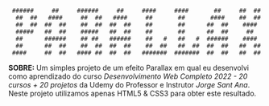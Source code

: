 ```
 ######     ##     ######     ##     ####     ####       ##     ##  ##
  ##  ##   ####     ##  ##   ####     ##       ##       ####    ##  ##
  ##  ##  ##  ##    ##  ##  ##  ##    ##       ##      ##  ##    ####
  #####   ##  ##    #####   ##  ##    ##       ##      ##  ##     ##
  ##      ######    ## ##   ######    ##   #   ##   #  ######    ####
  ##      ##  ##    ##  ##  ##  ##    ##  ##   ##  ##  ##  ##   ##  ##
 ####     ##  ##   #### ##  ##  ##   #######  #######  ##  ##   ##  ##
```

**SOBRE:** Um simples projeto de um efeito Parallax em qual eu desenvolvi como aprendizado do curso *Desenvolvimento Web Completo 2022 - 20 cursos + 20 projetos* da Udemy do Professor e Instrutor *Jorge Sant Ana*. Neste projeto utilizamos apenas HTML5 & CSS3 para obter este resultado.
